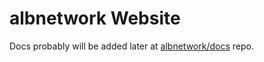 # albnetwork Website

Docs probably will be added later at [albnetwork/docs](https://github.com/albnetworkorg/docs) repo.
